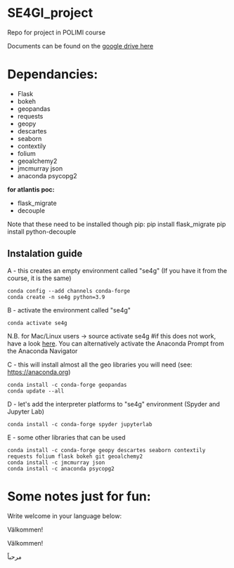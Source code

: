 # SE4GI_project
 Repo for project in POLIMI course 
 
 Documents can be found on the [google drive here](https://drive.google.com/drive/u/0/folders/1-qme17xkIi_KhyNxs10YBTd-44utuKoX)

# Dependancies: 
* Flask
* bokeh
* geopandas
* requests
* geopy
* descartes
* seaborn
* contextily
* folium
* geoalchemy2 
* jmcmurray json
* anaconda psycopg2

__for atlantis poc:__
* flask_migrate
* decouple

Note that these need to be installed though pip:
    pip install flask_migrate
    pip install python-decouple

## Instalation guide

A - this creates an empty environment called "se4g" (If you have it from the course, it is the same)
    
    conda config --add channels conda-forge
    conda create -n se4g python=3.9

B - activate the environment called "se4g"
    
    conda activate se4g

N.B. for Mac/Linux users -> source activate se4g #if this does not work, have a look 
[here](https://stackoverflow.com/questions/60050929/how-to-open-conda-shell-in-mac).
You can alternatively activate the Anaconda Prompt from the Anaconda Navigator

C - this will install almost all the geo libraries you will need (see: https://anaconda.org)

    conda install -c conda-forge geopandas
    conda update --all

D - let's add the interpreter platforms to "se4g" environment (Spyder and Jupyter Lab)

    conda install -c conda-forge spyder jupyterlab

E - some other libraries that can be used

    conda install -c conda-forge geopy descartes seaborn contextily requests folium flask bokeh git geoalchemy2 
    conda install -c jmcmurray json
    conda install -c anaconda psycopg2

# Some notes just for fun: 

Write welcome in your language below: 

Välkommen!

Välkommen!

مرحباً
